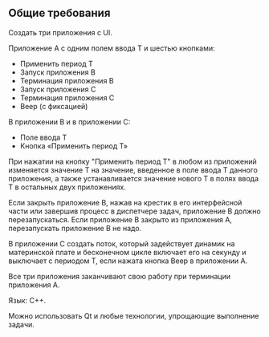 ## Общие требования

Создать три приложения с UI.


Приложение А с одним полем ввода T и шестью кнопками:
- Применить период Т
- Запуск приложения B
- Терминация приложения B
- Запуск приложения С
- Терминация приложения С
- Beep (с фиксацией)

  
В приложении В и в приложении С:
- Поле ввода T
- Кнопка «Применить период Т»

  
При нажатии на кнопку "Применить период Т" в любом из приложений изменяется значение Т на значение, введенное в поле ввода Т данного приложения, а также устанавливается значение нового Т в полях ввода Т в остальных двух приложениях.  

  
Если закрыть приложение В, нажав на крестик в его интерфейсной части или завершив процесс в диспетчере задач, приложение В должно перезапускаться. Если приложение В закрыто из приложения А, перезапускать приложение В не надо.


В приложении C создать поток, который задействует динамик на материнской плате и бесконечном цикле включает его на секунду и выключает с периодом Т, если нажата кнопка Beep в приложении А.


Все три приложения заканчивают свою работу при терминации приложения А.


Язык: С++.


Можно использовать Qt и любые технологии, упрощающие выполнение задачи.
